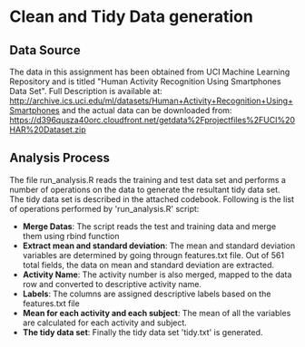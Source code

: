 # Clean and Tidy Data generation

## Data Source
The data in this assignment has been obtained from UCI Machine Learning Repository and is titled "Human Activity Recognition Using Smartphones Data Set". Full Description is available at: http://archive.ics.uci.edu/ml/datasets/Human+Activity+Recognition+Using+Smartphones and the actual data can be downloaded from: https://d396qusza40orc.cloudfront.net/getdata%2Fprojectfiles%2FUCI%20HAR%20Dataset.zip

## Analysis Process
The file run_analysis.R reads the training and test data set and performs a number of operations on the data to generate the resultant tidy data set. The tidy data set is described in the attached codebook. Following is the list of operations performed by 'run_analysis.R' script:
- **Merge Datas**: The script reads the test and training data and merge them using rbind function
- **Extract mean and standard deviation**: The mean and standard deviation variables are determined by going througn features.txt file. Out of 561 total fields, the data on mean and standard deviation are extracted.
- **Activity Name**: The activity number is also merged, mapped to the data row and converted to descriptive activity name.
- **Labels**: The columns are assigned descriptive labels based on the features.txt file
- **Mean for each activity and each subject**: The mean of all the variables are calculated for each activity and subject.
- **The tidy data set**: Finally the tidy data set 'tidy.txt' is generated.
